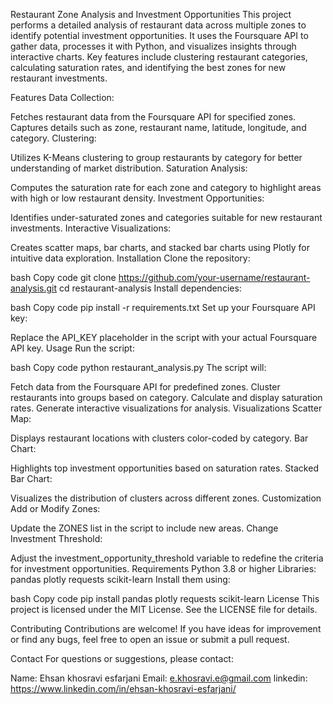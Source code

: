 Restaurant Zone Analysis and Investment Opportunities
This project performs a detailed analysis of restaurant data across multiple zones to identify potential investment opportunities. It uses the Foursquare API to gather data, processes it with Python, and visualizes insights through interactive charts. Key features include clustering restaurant categories, calculating saturation rates, and identifying the best zones for new restaurant investments.

Features
Data Collection:

Fetches restaurant data from the Foursquare API for specified zones.
Captures details such as zone, restaurant name, latitude, longitude, and category.
Clustering:

Utilizes K-Means clustering to group restaurants by category for better understanding of market distribution.
Saturation Analysis:

Computes the saturation rate for each zone and category to highlight areas with high or low restaurant density.
Investment Opportunities:

Identifies under-saturated zones and categories suitable for new restaurant investments.
Interactive Visualizations:

Creates scatter maps, bar charts, and stacked bar charts using Plotly for intuitive data exploration.
Installation
Clone the repository:

bash
Copy code
git clone https://github.com/your-username/restaurant-analysis.git
cd restaurant-analysis
Install dependencies:

bash
Copy code
pip install -r requirements.txt
Set up your Foursquare API key:

Replace the API_KEY placeholder in the script with your actual Foursquare API key.
Usage
Run the script:

bash
Copy code
python restaurant_analysis.py
The script will:

Fetch data from the Foursquare API for predefined zones.
Cluster restaurants into groups based on category.
Calculate and display saturation rates.
Generate interactive visualizations for analysis.
Visualizations
Scatter Map:

Displays restaurant locations with clusters color-coded by category.
Bar Chart:

Highlights top investment opportunities based on saturation rates.
Stacked Bar Chart:

Visualizes the distribution of clusters across different zones.
Customization
Add or Modify Zones:

Update the ZONES list in the script to include new areas.
Change Investment Threshold:

Adjust the investment_opportunity_threshold variable to redefine the criteria for investment opportunities.
Requirements
Python 3.8 or higher
Libraries:
pandas
plotly
requests
scikit-learn
Install them using:

bash
Copy code
pip install pandas plotly requests scikit-learn
License
This project is licensed under the MIT License. See the LICENSE file for details.

Contributing
Contributions are welcome! If you have ideas for improvement or find any bugs, feel free to open an issue or submit a pull request.

Contact
For questions or suggestions, please contact:

Name: Ehsan khosravi esfarjani
Email: e.khosravi.e@gmail.com
linkedin: https://www.linkedin.com/in/ehsan-khosravi-esfarjani/
